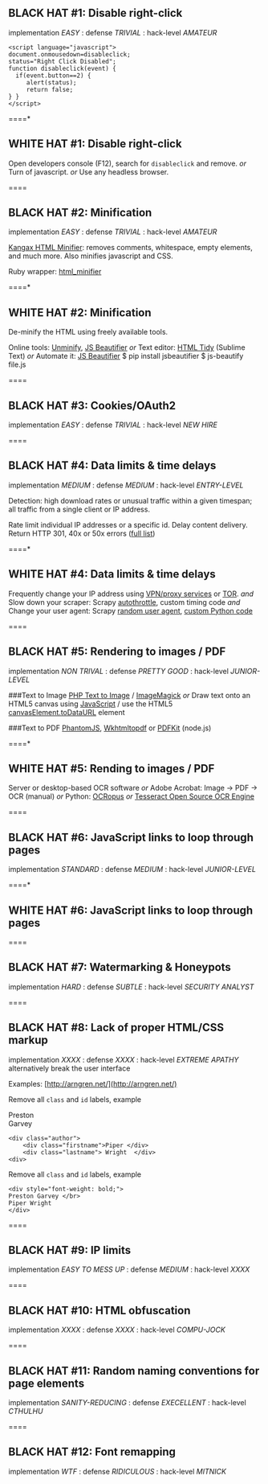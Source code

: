 ## BLACK HAT #1: Disable right-click
implementation *EASY* : defense *TRIVIAL* : hack-level *AMATEUR*

    <script language="javascript">
    document.onmousedown=disableclick;
    status="Right Click Disabled";
    function disableclick(event) {
      if(event.button==2) {
         alert(status);
         return false;    
    } }
    </script>

====*

## WHITE HAT #1: Disable right-click
Open developers console (F12), search for `disableclick` and remove.
_or_
Turn of javascript.
_or_
Use any headless browser.

====
## BLACK HAT #2: Minification
implementation *EASY* : defense *TRIVIAL* : hack-level *AMATEUR*

[Kangax HTML Minifier](https://github.com/kangax/html-minifier): removes comments, whitespace, empty elements, and much more. Also minifies javascript and CSS.

Ruby wrapper: [html_minifier](https://github.com/stereobooster/html_minifier)


====*

## WHITE HAT #2: Minification
De-minify the HTML using freely available tools.

Online tools: [Unminify](http://unminify.com/), [JS Beautifier]()
_or_
Text editor: [HTML Tidy](https://github.com/welovewordpress/SublimeHtmlTidy) (Sublime Text)
_or_
Automate it: [JS Beautifier](https://github.com/beautify-web/js-beautify)
    $ pip install jsbeautifier
    $ js-beautify file.js

====
## BLACK HAT #3: Cookies/OAuth2
implementation *EASY* : defense *TRIVIAL* : hack-level *NEW HIRE*

====
## BLACK HAT #4: Data limits & time delays
implementation *MEDIUM* : defense *MEDIUM* : hack-level *ENTRY-LEVEL*

Detection: high download rates or unusual traffic within a given timespan; all traffic from a single client or IP address.

Rate limit individual IP addresses or a specific id.
Delay content delivery.
Return HTTP 301, 40x or 50x errors ([full list](http://www.w3.org/Protocols/rfc2616/rfc2616-sec10.html))


====*

## WHITE HAT #4: Data limits & time delays
Frequently change your IP address using [VPN/proxy services](http://robertwdempsey.com/hma) or [TOR](https://www.torproject.org/).
_and_
Slow down your scraper: Scrapy [autothrottle](http://doc.scrapy.org/en/latest/topics/autothrottle.html), custom timing code
_and_
Change your user agent: Scrapy [random user agent](https://github.com/cnu/scrapy-random-useragent), [custom Python code](http://stackoverflow.com/questions/24226781/changing-user-agent-in-python-3-for-urrlib-urlopen)

====
## BLACK HAT #5: Rendering to images / PDF
implementation *NON TRIVAL* : defense *PRETTY GOOD* : hack-level *JUNIOR-LEVEL*

###Text to Image
[PHP Text to Image](https://www.daftlogic.com/projects-text-to-image.htm) / [ImageMagick](http://www.imagemagick.org/script/index.php)
_or_
Draw text onto an HTML5 canvas using [JavaScript](http://jsfiddle.net/JUWrV/) / use the HTML5 [canvasElement.toDataURL](http://stackoverflow.com/questions/27552969/convert-text-to-canvas-image-preserving-formatting) element

###Text to PDF
[PhantomJS](http://phantomjs.org/), [Wkhtmltopdf](http://wkhtmltopdf.org/) or [PDFKit](http://pdfkit.org/)  (node.js)

====*

## WHITE HAT #5: Rending to images / PDF

Server or desktop-based OCR software
_or_
Adobe Acrobat: Image -> PDF -> OCR (manual)
_or_
Python: [OCRopus](https://github.com/tmbdev/ocropy)
_or_
[Tesseract Open Source OCR Engine](https://github.com/tesseract-ocr/tesseract)


====
## BLACK HAT #6: JavaScript links to loop through pages
implementation *STANDARD* : defense *MEDIUM* : hack-level *JUNIOR-LEVEL*


====*

## WHITE HAT #6: JavaScript links to loop through pages



====
## BLACK HAT #7: Watermarking & Honeypots
implementation *HARD* : defense *SUBTLE* : hack-level *SECURITY ANALYST*

====
## BLACK HAT #8: Lack of proper HTML/CSS markup 
implementation *XXXX* : defense *XXXX* : hack-level *EXTREME APATHY*
alternatively break the user interface

Examples: [http://arngren.net/](http://arngren.net/)

Remove all `class` and `id` labels, example
    <div class="author">
        <div class="firstname">Preston </div>
        <div class="lastname"> Garvey  </div>
    <div>
    
    <div class="author">
        <div class="firstname">Piper </div> 
        <div class="lastname"> Wright  </div>
    <div>

Remove all `class` and `id` labels, example

    <div style="font-weight: bold;">
    Preston Garvey </br>
    Piper Wright
    </div>

====
## BLACK HAT #9: IP limits
implementation *EASY TO MESS UP* : defense *MEDIUM* : hack-level *XXXX*

====
## BLACK HAT #10: HTML obfuscation
implementation *XXXX* : defense *XXXX* : hack-level *COMPU-JOCK*

====
## BLACK HAT #11: Random naming conventions for page elements 
implementation *SANITY-REDUCING* : defense *EXECELLENT* : hack-level *CTHULHU*

====
## BLACK HAT #12: Font remapping
implementation *WTF* : defense *RIDICULOUS* : hack-level *MITNICK*

